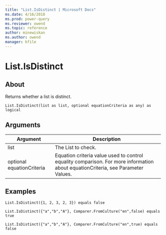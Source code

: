```yaml
---
title: "List.IsDistinct | Microsoft Docs"
ms.date: 4/16/2018
ms.prod: power-query
ms.reviewer: owend
ms.topic: reference
author: minewiskan
ms.author: owend
manager: kfile
---
```

# List.IsDistinct

  
## About  
Returns whether a list is distinct.  
  
```  
List.IsDistinct(list as list, optional equationCriteria as any) as logical  
```  
  
## Arguments  
  
|Argument|Description|  
|------------|---------------|  
|list|The List to check.|  
|optional equationCriteria|Equation criteria value used to control equality comparison. For more information about equationCriteria, see Parameter Values.|  
  
## Examples  
  
```  
List.IsDistinct({1, 2, 3, 2, 3}) equals false  
```  
  
```  
List.IsDistinct({"a","b","A"}, Comparer.FromCulture("en",false) equals true  
```  
  
```  
List.IsDistinct({"a","b","A"}, Comparer.FromCulture("en",true) equals false  
```  
